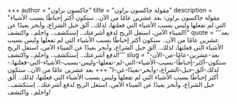 +++
author = "جاكسون براون"
title = "مقولة جاكسون براون"
description = "مقولة جاكسون براون: بعد عشرين عامًا من الآن.. ستكون أكثر إحباطًا بسبب الأشياء التي لم تفعلها وليس بسبب الأشياء التي فعلتها، لذلك.. ألق حبل الشراع، وأبحر بعيدًا عن الميناء الآمن، استغل الريح لدفع أشرعتك.. إستكشف.. واحلم.. واكتشف!"
quote = '''بعد عشرين عامًا من الآن.. ستكون أكثر إحباطًا بسبب الأشياء التي لم تفعلها وليس بسبب الأشياء التي فعلتها، لذلك.. ألق حبل الشراع، وأبحر بعيدًا عن الميناء الآمن، استغل الريح لدفع أشرعتك.. إستكشف.. واحلم.. واكتشف!'''
slug = "بعد-عشرين-عامًا-من-الآن-ستكون-أكثر-إحباطًا-بسبب-الأشياء-التي-لم-تفعلها-وليس-بسبب-الأشياء-التي-فعلتها،-لذلك-ألق-حبل-الشراع،-وأبحر-بعيدًا-عن-ا"
+++
بعد عشرين عامًا من الآن.. ستكون أكثر إحباطًا بسبب الأشياء التي لم تفعلها وليس بسبب الأشياء التي فعلتها، لذلك.. ألق حبل الشراع، وأبحر بعيدًا عن الميناء الآمن، استغل الريح لدفع أشرعتك.. إستكشف.. واحلم.. واكتشف!
